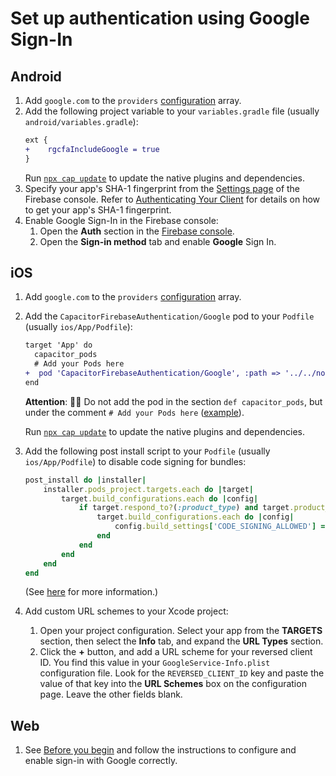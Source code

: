 # Set up authentication using Google Sign-In

## Android

1. Add `google.com` to the `providers` [configuration](https://github.com/capawesome-team/capacitor-firebase/tree/main/packages/authentication#configuration) array.
1. Add the following project variable to your `variables.gradle` file (usually `android/variables.gradle`):
   ```diff
   ext {
   +    rgcfaIncludeGoogle = true
   }
   ```
   Run [`npx cap update`](https://capacitorjs.com/docs/cli/update) to update the native plugins and dependencies.
1. Specify your app's SHA-1 fingerprint from the [Settings page](https://console.firebase.google.com/project/_/settings/general/) of the Firebase console.
   Refer to [Authenticating Your Client](https://developers.google.com/android/guides/client-auth) for details on how to get your app's SHA-1 fingerprint.
1. Enable Google Sign-In in the Firebase console:
   1. Open the **Auth** section in the [Firebase console](https://console.firebase.google.com/).
   1. Open the **Sign-in method** tab and enable **Google** Sign In.

## iOS

1. Add `google.com` to the `providers` [configuration](https://github.com/capawesome-team/capacitor-firebase/tree/main/packages/authentication#configuration) array.
1. Add the `CapacitorFirebaseAuthentication/Google` pod to your `Podfile` (usually `ios/App/Podfile`):

   ```diff
   target 'App' do
     capacitor_pods
     # Add your Pods here
   +  pod 'CapacitorFirebaseAuthentication/Google', :path => '../../node_modules/@capacitor-firebase/authentication'
   end
   ```

   **Attention**: 🚨🚨 Do not add the pod in the section `def capacitor_pods`, but under the comment `# Add your Pods here` ([example](https://github.com/robingenz/capacitor-firebase-plugin-demo/blob/e1684a0af6871442ed0a87dceeeba6fd9ce0185d/ios/App/Podfile#L30)).

   Run [`npx cap update`](https://capacitorjs.com/docs/cli/update) to update the native plugins and dependencies.

1. Add the following post install script to your `Podfile` (usually `ios/App/Podfile`) to disable code signing for bundles:
   ```ruby
   post_install do |installer|
       installer.pods_project.targets.each do |target|
           target.build_configurations.each do |config|
               if target.respond_to?(:product_type) and target.product_type == "com.apple.product-type.bundle"
                   target.build_configurations.each do |config|
                       config.build_settings['CODE_SIGNING_ALLOWED'] = 'NO'
                   end
               end
           end
       end
   end
   ```
   (See [here](https://stackoverflow.com/q/73765469/6731412) for more information.)
1. Add custom URL schemes to your Xcode project:
   1. Open your project configuration.
      Select your app from the **TARGETS** section, then select the **Info** tab, and expand the **URL Types** section.
   1. Click the **+** button, and add a URL scheme for your reversed client ID.
      You find this value in your `GoogleService-Info.plist` configuration file.
      Look for the `REVERSED_CLIENT_ID` key and paste the value of that key into the **URL Schemes** box on the configuration page.
      Leave the other fields blank.

## Web

1. See [Before you begin](https://firebase.google.com/docs/auth/web/google-signin#before_you_begin) and follow the instructions to configure and enable sign-in with Google correctly.
